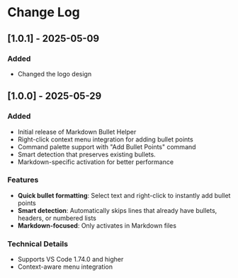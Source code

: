 # Change Log

## [1.0.1] - 2025-05-09

### Added
- Changed the logo design

## [1.0.0] - 2025-05-29


### Added
- Initial release of Markdown Bullet Helper
- Right-click context menu integration for adding bullet points
- Command palette support with "Add Bullet Points" command
- Smart detection that preserves existing bullets.
- Markdown-specific activation for better performance

### Features
- **Quick bullet formatting**: Select text and right-click to instantly add bullet points
- **Smart detection**: Automatically skips lines that already have bullets, headers, or numbered lists
- **Markdown-focused**: Only activates in Markdown files

### Technical Details
- Supports VS Code 1.74.0 and higher
- Context-aware menu integration